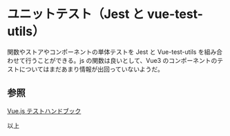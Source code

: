 # ユニットテスト（Jest と vue-test-utils）

関数やストアやコンポーネントの単体テストを Jest と Vue-test-utils を組み合わせて行うことができる。js の関数は良いとして、Vue3 のコンポーネントのテストについてはまだあまり情報が出回っていないようだ。

## 参照

[Vue.js テストハンドブック](https://lmiller1990.github.io/vue-testing-handbook/ja/#vue-js%E3%83%86%E3%82%B9%E3%83%88%E3%83%8F%E3%83%B3%E3%83%89%E3%83%96%E3%83%83%E3%82%AF)

以上
